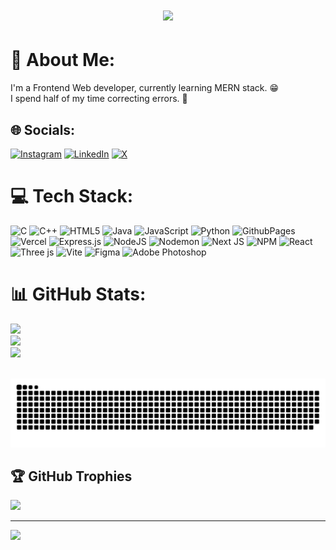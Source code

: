 <h1 align="center">
    <img src="https://readme-typing-svg.herokuapp.com?font=Righteous&size=35&center=true&vCenter=true&width=500&height=70&duration=4000&lines=Hi+There!!+👋;+I'm+Sameer!+😉" />
</h1>


# 💫 About Me:
I'm a Frontend Web developer, currently learning MERN stack. 😁<br>I spend half of my time correcting errors. 🥲 


## 🌐 Socials:
[![Instagram](https://img.shields.io/badge/Instagram-%23E4405F.svg?logo=Instagram&logoColor=white)](https://instagram.com/ysameer_001) [![LinkedIn](https://img.shields.io/badge/LinkedIn-%230077B5.svg?logo=linkedin&logoColor=white)](https://linkedin.com/in/sameer-yadav-214a01282/) [![X](https://img.shields.io/badge/X-black.svg?logo=X&logoColor=white)](https://x.com/ysameer001) 

# 💻 Tech Stack:
![C](https://img.shields.io/badge/c-%2300599C.svg?style=for-the-badge&logo=c&logoColor=white) ![C++](https://img.shields.io/badge/c++-%2300599C.svg?style=for-the-badge&logo=c%2B%2B&logoColor=white) ![HTML5](https://img.shields.io/badge/html5-%23E34F26.svg?style=for-the-badge&logo=html5&logoColor=white) ![Java](https://img.shields.io/badge/java-%23ED8B00.svg?style=for-the-badge&logo=openjdk&logoColor=white) ![JavaScript](https://img.shields.io/badge/javascript-%23323330.svg?style=for-the-badge&logo=javascript&logoColor=%23F7DF1E) ![Python](https://img.shields.io/badge/python-3670A0?style=for-the-badge&logo=python&logoColor=ffdd54) <!-- ![TypeScript](https://img.shields.io/badge/typescript-%23007ACC.svg?style=for-the-badge&logo=typescript&logoColor=white) --> ![GithubPages](https://img.shields.io/badge/github%20pages-121013?style=for-the-badge&logo=github&logoColor=white) ![Vercel](https://img.shields.io/badge/vercel-%23000000.svg?style=for-the-badge&logo=vercel&logoColor=white) ![Express.js](https://img.shields.io/badge/express.js-%23404d59.svg?style=for-the-badge&logo=express&logoColor=%2361DAFB) ![NodeJS](https://img.shields.io/badge/node.js-6DA55F?style=for-the-badge&logo=node.js&logoColor=white) ![Nodemon](https://img.shields.io/badge/NODEMON-%23323330.svg?style=for-the-badge&logo=nodemon&logoColor=%BBDEAD) ![Next JS](https://img.shields.io/badge/Next-black?style=for-the-badge&logo=next.js&logoColor=white) ![NPM](https://img.shields.io/badge/NPM-%23CB3837.svg?style=for-the-badge&logo=npm&logoColor=white) ![React](https://img.shields.io/badge/react-%2320232a.svg?style=for-the-badge&logo=react&logoColor=%2361DAFB) ![Three js](https://img.shields.io/badge/threejs-black?style=for-the-badge&logo=three.js&logoColor=white) ![Vite](https://img.shields.io/badge/vite-%23646CFF.svg?style=for-the-badge&logo=vite&logoColor=white) ![Figma](https://img.shields.io/badge/figma-%23F24E1E.svg?style=for-the-badge&logo=figma&logoColor=white) ![Adobe Photoshop](https://img.shields.io/badge/adobe%20photoshop-%2331A8FF.svg?style=for-the-badge&logo=adobe%20photoshop&logoColor=white) <!-- ![Pandas](https://img.shields.io/badge/pandas-%23150458.svg?style=for-the-badge&logo=pandas&logoColor=white) ![TensorFlow](https://img.shields.io/badge/TensorFlow-%23FF6F00.svg?style=for-the-badge&logo=TensorFlow&logoColor=white) -->
# 📊 GitHub Stats:
![](https://github-readme-stats.vercel.app/api?username=Sameer01-01&theme=gruvbox_light&hide_border=false&include_all_commits=true&count_private=false)<br/>
![](https://github-readme-streak-stats.herokuapp.com/?user=Sameer01-01&theme=gruvbox_light&hide_border=false)<br/>
![](https://github-readme-stats.vercel.app/api/top-langs/?username=Sameer01-01&theme=gruvbox_light&hide_border=false&include_all_commits=true&count_private=false&layout=compact)


<br clear="both">

<img src="https://raw.githubusercontent.com/qh21/qh21/output/snake.svg" alt="Snake animation" />


## 🏆 GitHub Trophies
![](https://github-profile-trophy.vercel.app/?username=Sameer01-01&theme=radical&no-frame=false&no-bg=true&margin-w=4)


---
[![](https://visitcount.itsvg.in/api?id=Sameer01-01&icon=0&color=11)](https://visitcount.itsvg.in)





<!--  https://gprm.itsvg.in ) -->
